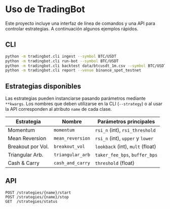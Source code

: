 # Uso de TradingBot

Este proyecto incluye una interfaz de línea de comandos y una API para
controlar estrategias.  A continuación algunos ejemplos rápidos.

## CLI

```bash
python -m tradingbot.cli ingest --symbol BTC/USDT
python -m tradingbot.cli run-bot --symbol BTC/USDT
python -m tradingbot.cli backtest data/btcusdt_1m.csv --symbol BTC/USDT --strategy breakout_atr
python -m tradingbot.cli report --venue binance_spot_testnet
```

## Estrategias disponibles

Las estrategias pueden instanciarse pasando parámetros mediante ``**kwargs``.
Los nombres que deben utilizarse en la CLI (``--strategy``) o al usar la API
corresponden al atributo ``name`` de cada clase.

| Estrategia        | Nombre           | Parámetros principales                |
|-------------------|-----------------|--------------------------------------|
| Momentum          | ``momentum``    | ``rsi_n`` (int), ``rsi_threshold``    |
| Mean Reversion    | ``mean_reversion`` | ``rsi_n`` (int), ``upper`` y ``lower`` |
| Breakout por Vol. | ``breakout_vol``| ``lookback`` (int), ``mult`` (float)  |
| Triangular Arb.   | ``triangular_arb`` | ``taker_fee_bps``, ``buffer_bps``   |
| Cash & Carry      | ``cash_and_carry`` | ``threshold`` (float)               |


## API

```
POST /strategies/{name}/start
POST /strategies/{name}/stop
GET  /strategies/status
```

